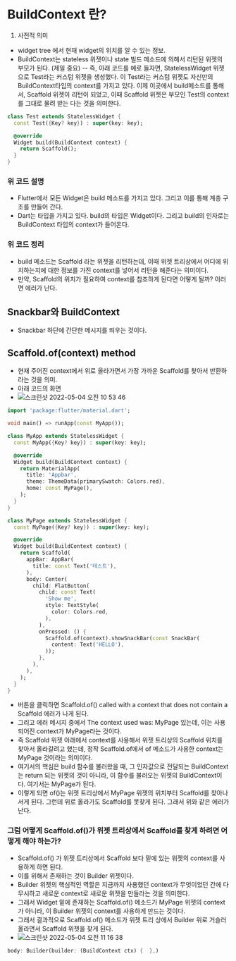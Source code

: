 # BuildContext 란?
1. 사전적 의미
- widget tree 에서 현재 widget의 위치를 알 수 있는 정보.
- BuildContext는 stateless 위젯이나 state 빌드 메소드에 의해서 리턴된 위젯의 부모가 된다. (제일 중요)
-- 즉, 아래 코드를 예로 들자면, StatelessWidget 위젯으로 Test라는 커스텀 위젯을 생성했다. 이 Test라는 커스텀 위젯도 자신만의 BuildContext타입의 context를 가지고 있다. 이제 이곳에서 build메소드를 통해서, Scaffold 위젯이 리턴이 되었고, 이때 Scaffold 위젯은 부모인 Test의 context를 그대로 물려 받는 다는 것을 의미한다. 

```dart
class Test extends StatelessWidget {
  const Test({Key? key}) : super(key: key);

  @override
  Widget build(BuildContext context) {
    return Scaffold();
  }
}
```

### 위 코드 설명
- Flutter에서 모든 Widget은 build 메소드를 가지고 있다. 그리고 이를 통해 계층 구조를 만들어 간다.
- Dart는 타입을 가지고 있다. build의 타입은 Widget이다. 그리고 build의 인자로는 BuildContext 타입의 context가 들어온다. 
### 위 코드 정리
- build 메소드는 Scaffold 라는 위젯을 리턴하는데, 이때 위젯 트리상에서 어디에 위치하는지에 대한 정보를 가진 context를 넣어서 리턴을 해준다는 의미이다. 
- 만약, Scaffold의 위치가 필요하여 context를 참조하게 된다면 어떻게 될까? 이러면 에러가 난다. 

## Snackbar와 BuildContext
- Snackbar 하단에 간단한 메시지를 띄우는 것이다.

## Scaffold.of(context) method
- 현재 주어진 context에서 위로 올라가면서 가장 가까운 Scaffold를 찾아서 반환하라는 것을 의미.
- 아래 코드의 화면
- ![스크린샷 2022-05-04 오전 10 53 46](https://user-images.githubusercontent.com/43905552/166613500-9f843b34-9fcc-42da-bede-2aed63edbfca.png)

```dart
import 'package:flutter/material.dart';

void main() => runApp(const MyApp());

class MyApp extends StatelessWidget {
  const MyApp({Key? key}) : super(key: key);

  @override
  Widget build(BuildContext context) {
    return MaterialApp(
      title: 'Appbar',
      theme: ThemeData(primarySwatch: Colors.red),
      home: const MyPage(),
    );
  }
}

class MyPage extends StatelessWidget {
  const MyPage({Key? key}) : super(key: key);

  @override
  Widget build(BuildContext context) {
    return Scaffold(
      appBar: AppBar(
        title: const Text('테스트'),
      ),
      body: Center(
        child: FlatButton(
          child: const Text(
            'Show me',
            style: TextStyle(
              color: Colors.red,
            ),
          ),
          onPressed: () {
            Scaffold.of(context).showSnackBar(const SnackBar(
              content: Text('HELLO'),
            ));
          },
        ),
      ),
    );
  }
}

```

- 버튼을 클릭하면 Scaffold.of() called with a context that does not contain a Scaffold 에러가 나게 된다.
- 그리고 에러 메시지 중에서 The context used was: MyPage 있는데, 이는 사용되어진 context가 MyPage라는 것이다.
- 즉 Scaffold 위젯 아래에서 context를 사용해서 위젯 트리상의 Scaffold 위치를 찾아서 올라갈려고 했는데, 정작  Scaffold.of에서 of 메소드가 사용한 context는 MyPage 것이라는 의미이다. 
- 여기서의 핵심은 build 함수를 불러왔을 때, 그 인자값으로 전달되는 BuildContext는 return 되는 위젯의 것이 아니라, 이 함수를 불러오는 위젯의 BuildContext이다. 여기서는 MyPage가 된다.
- 이렇게 되면 of()는 위젯 트리상에서 MyPage 위젯의 위치부터 Scaffold를 찾아나서게 된다. 그런데 위로 올라가도 Scaffold를 못찾게 된다. 그래서 위와 같은 에러가 난다.

### 그럼 어떻게 Scaffold.of()가 위젯 트리상에서 Scaffold를 찾게 하려면 어떻게 해야 하는가?
- Scaffold.of() 가 위젯 트리상에서 Scaffold 보다 밑에 있는 위젯의 context를 사용하게 하면 된다. 
- 이를 위해서 존재하는 것이 Builder 위젯이다. 
- Builder 위젯의 핵심적인 역할은 지금까지 사용했던 context가 무엇이었던 간에 다 무시하고 새로운 context로 새로운 위젯을 만들라는 것을 의미한다. 
- 그래서 Widget 밑에 존재하는 Scaffold.of() 메소드가 MyPage 위젯의 context가 아니라, 이 Builder 위젯의 context를 사용하게 만드는 것이다. 
- 그래서 결과적으로 Scaffold.of() 메소드가 위젯 트리 상에서 Builder 위로 거슬러 올라면서 Scaffold 위젯을 찾게 된다. 
- ![스크린샷 2022-05-04 오전 11 16 38](https://user-images.githubusercontent.com/43905552/166614992-58e538ec-bf38-4e9b-baf1-4fb9e2280446.png)
```dart
body: Builder(builder: (BuildContext ctx) {  },)
```
